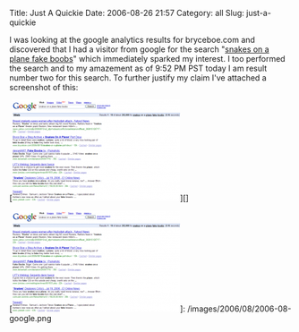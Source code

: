 Title: Just A Quickie
Date: 2006-08-26 21:57
Category: all
Slug: just-a-quickie

I was looking at the google analytics results for bryceboe.com and discovered
that I had a visitor from google for the search "[snakes on a plane fake
boobs][]" which immediately sparked my interest. I too performed the search and
to my amazement as of 9:52 PM PST today I am result number two for this search.
To further justify my claim I've attached a screenshot of this:

[![Google Search][]][]

  [snakes on a plane fake boobs]: http://www.google.com/search?hl=en&lr=&rls=com.microsoft%3Aen-US&q=snakes+on+a+plane+fake+boobs
  [Google Search]: /images/2006/08/2006-08-google-300x181.png "Google Search"
  [![Google Search][]]: /images/2006/08/2006-08-google.png
